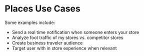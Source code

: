 # Places Use Cases

Some examples include:

* Send a real time notification when someone enters your store 
* Analyze foot traffic of my stores vs. competitor stores 
* Create business traveler audience 
* Target user with in store experience when relevant



